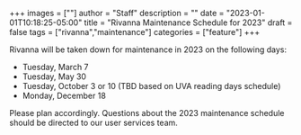+++
images = [""]
author = "Staff"
description = ""
date = "2023-01-01T10:18:25-05:00"
title = "Rivanna Maintenance Schedule for 2023"
draft = false
tags = ["rivanna","maintenance"]
categories = ["feature"]
+++

Rivanna will be taken down for maintenance in 2023 on the following days:

- Tuesday, March 7
- Tuesday, May 30
- Tuesday, October 3 or 10 (TBD based on UVA reading days schedule)
- Monday, December 18

Please plan accordingly. Questions about the 2023 maintenance schedule should be directed to our user services team. 
